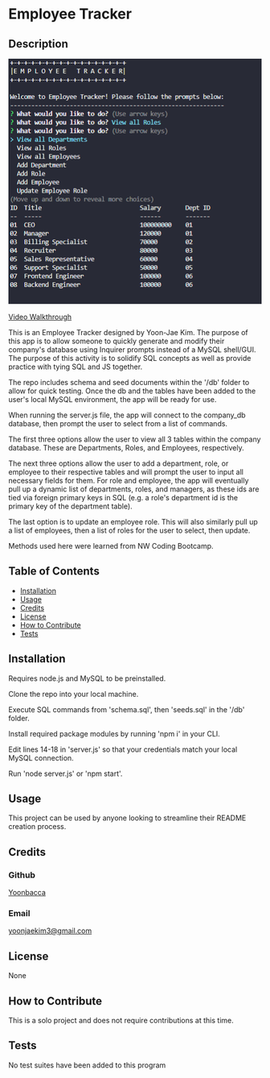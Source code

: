 # Employee Tracker
## Description
![Employee Tracker](./assets/screenshot.png)

[Video Walkthrough](https://drive.google.com/file/d/19L_uVx082n1lWC5ah2oJEeX_-bvXmcD4/view)

This is an Employee Tracker designed by Yoon-Jae Kim. The purpose of this app is to allow someone to quickly generate and modify their company's database using Inquirer prompts instead of a MySQL shell/GUI. The purpose of this activity is to solidify SQL concepts as well as provide practice with tying SQL and JS together.

The repo includes schema and seed documents within the '/db' folder to allow for quick testing. Once the db and the tables have been added to the user's local MySQL environment, the app will be ready for use.

When running the server.js file, the app will connect to the company_db database, then prompt the user to select from a list of commands.

The first three options allow the user to view all 3 tables within the company database. These are Departments, Roles, and Employees, respectively.

The next three options allow the user to add a department, role, or employee to their respective tables and will prompt the user to input all necessary fields for them. For role and employee, the app will eventually pull up a dynamic list of departments, roles, and managers, as these ids are tied via foreign primary keys in SQL (e.g. a role's department id is the primary key of the department table).

The last option is to update an employee role. This will also similarly pull up a list of employees, then a list of roles for the user to select, then update.

Methods used here were learned from NW Coding Bootcamp.

## Table of Contents
- [Installation](#installation)
- [Usage](#usage)
- [Credits](#credits)
- [License](#license)
- [How to Contribute](#how-to-contribute)
- [Tests](#tests)

## Installation
Requires node.js and MySQL to be preinstalled.

Clone the repo into your local machine. 

Execute SQL commands from 'schema.sql', then 'seeds.sql' in the '/db' folder.

Install required package modules by running 'npm i' in your CLI. 

Edit lines 14-18 in 'server.js' so that your credentials match your local MySQL connection.

Run 'node server.js' or 'npm start'. 

## Usage
This project can be used by anyone looking to streamline their README creation process.

## Credits
### Github
[Yoonbacca](https://github.com/Yoonbacca)
### Email
[yoonjaekim3@gmail.com](yoonjaekim3@gmail.com)

## License
None

## How to Contribute
This is a solo project and does not require contributions at this time.

## Tests
No test suites have been added to this program
  